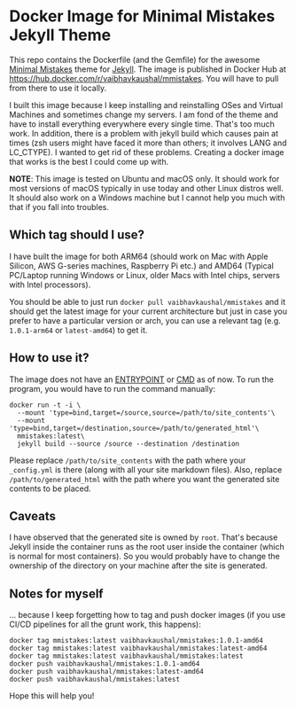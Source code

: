 # Docker Image for Minimal Mistakes Jekyll Theme

This repo contains the Dockerfile (and the Gemfile) for the awesome [Minimal Mistakes](https://mmistakes.github.io/minimal-mistakes/) theme for [Jekyll](https://jekyllrb.com/). The image is published in Docker Hub at https://hub.docker.com/r/vaibhavkaushal/mmistakes. You will have to pull from there to use it locally.

I built this image because I keep installing and reinstalling OSes and Virtual Machines and sometimes change my servers. I am fond of the theme and have to install everything everywhere every single time. That's too much work. In addition, there is a problem with jekyll build which causes pain at times (zsh users might have faced it more than others; it involves LANG and LC_CTYPE). I wanted to get rid of these problems. Creating a docker image that works is the best I could come up with. 

**NOTE**: This image is tested on Ubuntu and macOS only. It should work for most versions of macOS typically in use today and other Linux distros well. It should also work on a Windows machine but I cannot help you much with that if you fall into troubles.

## Which tag should I use?
I have built the image for both ARM64 (should work on Mac with Apple Silicon, AWS G-series machines, Raspberry Pi etc.) and AMD64 (Typical PC/Laptop running Windows or Linux, older Macs with Intel chips, servers with Intel processors).

You should be able to just run `docker pull vaibhavkaushal/mmistakes` and it should get the latest image for your current architecture but just in case you prefer to have a particular version or arch, you can use a relevant tag (e.g. `1.0.1-arm64` or `latest-amd64`) to get it.

## How to use it?

The image does not have an [ENTRYPOINT](https://docs.docker.com/engine/reference/builder/#entrypoint) or [CMD](https://docs.docker.com/engine/reference/builder/#cmd) as of now. To run the program, you would have to run the command manually:

```
docker run -t -i \
  --mount 'type=bind,target=/source,source=/path/to/site_contents'\
  --mount 'type=bind,target=/destination,source=/path/to/generated_html'\
  mmistakes:latest\
  jekyll build --source /source --destination /destination
```

Please replace `/path/to/site_contents` with the path where your `_config.yml` is there (along with all your site markdown files). Also, replace `/path/to/generated_html` with the path where you want the generated site contents to be placed. 

## Caveats
I have observed that the generated site is owned by `root`. That's because Jekyll inside the container runs as the root user inside the container (which is normal for most containers). So you would probably have to change the ownership of the directory on your machine after the site is generated.

## Notes for myself
... because I keep forgetting how to tag and push docker images (if you use CI/CD pipelines for all the grunt work, this happens):

```
docker tag mmistakes:latest vaibhavkaushal/mmistakes:1.0.1-amd64
docker tag mmistakes:latest vaibhavkaushal/mmistakes:latest-amd64
docker tag mmistakes:latest vaibhavkaushal/mmistakes:latest
docker push vaibhavkaushal/mmistakes:1.0.1-amd64
docker push vaibhavkaushal/mmistakes:latest-amd64
docker push vaibhavkaushal/mmistakes:latest
```

Hope this will help you!
